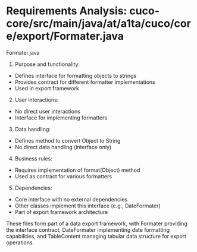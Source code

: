 # Requirements Analysis: cuco-core/src/main/java/at/a1ta/cuco/core/export/Formater.java

Formater.java
1. Purpose and functionality:
- Defines interface for formatting objects to strings
- Provides contract for different formatter implementations
- Used in export framework

2. User interactions:
- No direct user interactions
- Interface for implementing formatters

3. Data handling:
- Defines method to convert Object to String
- No direct data handling (interface only)

4. Business rules:
- Requires implementation of format(Object) method
- Used as contract for various formatters

5. Dependencies:
- Core interface with no external dependencies
- Other classes implement this interface (e.g., DateFormater)
- Part of export framework architecture

These files form part of a data export framework, with Formater providing the interface contract, DateFormater implementing date formatting capabilities, and TableContent managing tabular data structure for export operations.